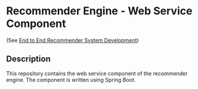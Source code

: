 # Recommender Engine - Web Service Component
(See [End to End Recommender System Development](https://github.com/trendyol-data-eng-summer-intern-2019/recom-engine-white-paper))

## Description
This repository contains the web service component of the recommender engine. The component is written using Spring Boot.
